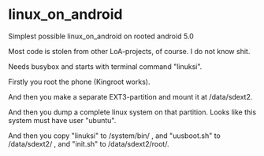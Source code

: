 # linux_on_android
Simplest possible linux_on_android on rooted android 5.0

Most code is stolen from other LoA-projects, of course. I do not know shit. 

Needs busybox and starts with terminal command "linuksi".

Firstly you root the phone (Kingroot works).

And then you make a separate EXT3-partition and mount it at /data/sdext2.

And then you dump a complete linux system on that partition. Looks like this system must have user "ubuntu".

And then you copy "linuksi" to /system/bin/ ,
           and "uusboot.sh" to /data/sdext2/ ,
           and "init.sh" to /data/sdext2/root/.
